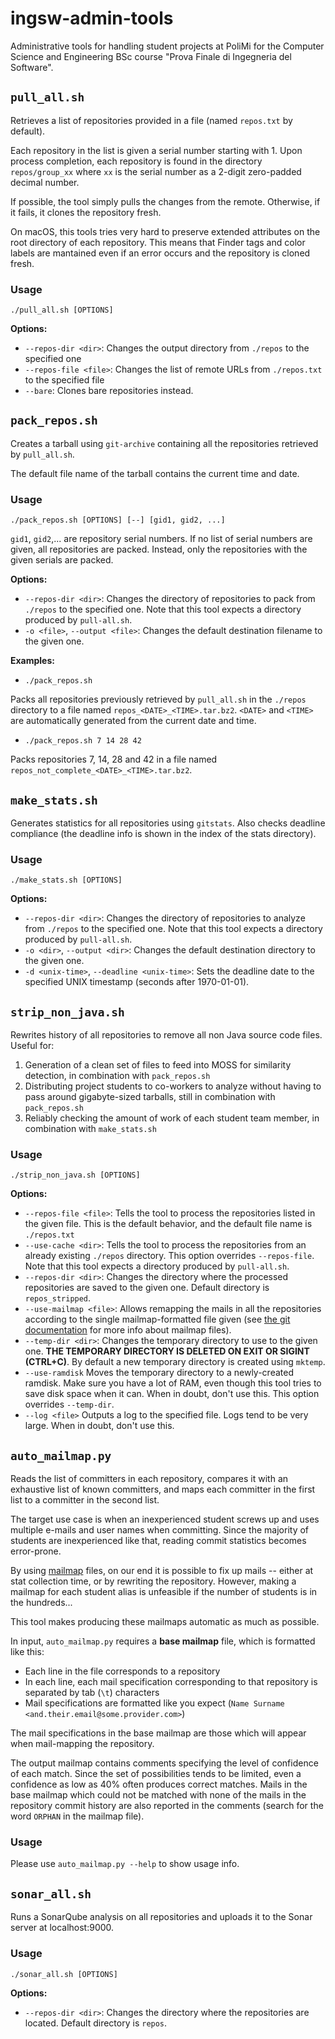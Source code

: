 # ingsw-admin-tools

Administrative tools for handling student projects at PoliMi for the Computer Science and Engineering BSc course "Prova Finale di Ingegneria del Software".

## `pull_all.sh`

Retrieves a list of repositories provided in a file (named `repos.txt` by default).

Each repository in the list is given a serial number starting with 1. Upon process completion, each repository is found in the directory `repos/group_xx` where `xx` is the serial number as a 2-digit zero-padded decimal number.

If possible, the tool simply pulls the changes from the remote. Otherwise, if it fails, it clones the repository fresh.

On macOS, this tools tries very hard to preserve extended attributes on the root directory of each repository. This means that Finder tags and color labels are mantained even if an error occurs and the repository is cloned fresh.

### Usage

`./pull_all.sh [OPTIONS]`

**Options:**

* `--repos-dir <dir>`: Changes the output directory from `./repos` to the specified one
* `--repos-file <file>`: Changes the list of remote URLs from `./repos.txt` to the specified file
* `--bare`: Clones bare repositories instead.

## `pack_repos.sh`

Creates a tarball using `git-archive` containing all the repositories retrieved by `pull_all.sh`.

The default file name of the tarball contains the current time and date.

### Usage

`./pack_repos.sh [OPTIONS] [--] [gid1, gid2, ...]`

`gid1`, `gid2`,... are repository serial numbers. If no list of serial numbers are given, all repositories are packed. Instead, only the repositories with the given serials are packed.

**Options:**

* `--repos-dir <dir>`: Changes the directory of repositories to pack from `./repos` to the specified one. Note that this tool expects a directory produced by `pull-all.sh`.
* `-o <file>`, `--output <file>`: Changes the default destination filename to the given one.

**Examples:**

* `./pack_repos.sh`

Packs all repositories previously retrieved by `pull_all.sh` in the `./repos` directory to a file named `repos_<DATE>_<TIME>.tar.bz2`. `<DATE>` and `<TIME>` are automatically generated from the current date and time.

* `./pack_repos.sh 7 14 28 42`

Packs repositories 7, 14, 28 and 42 in a file named `repos_not_complete_<DATE>_<TIME>.tar.bz2`.


## `make_stats.sh`

Generates statistics for all repositories using `gitstats`. Also checks deadline compliance (the deadline info is shown in the index of the stats directory).

### Usage

`./make_stats.sh [OPTIONS]`

**Options:**

* `--repos-dir <dir>`: Changes the directory of repositories to analyze from `./repos` to the specified one. Note that this tool expects a directory produced by `pull-all.sh`.
* `-o <dir>`, `--output <dir>`: Changes the default destination directory to the given one.
* `-d <unix-time>`, `--deadline <unix-time>`: Sets the deadline date to the specified UNIX timestamp (seconds after 1970-01-01).

## `strip_non_java.sh`

Rewrites history of all repositories to remove all non Java source code files. Useful for:

1. Generation of a clean set of files to feed into MOSS for similarity detection, in combination with `pack_repos.sh`
2. Distributing project students to co-workers to analyze without having to pass around gigabyte-sized tarballs, still in combination with `pack_repos.sh`
3. Reliably checking the amount of work of each student team member, in combination with `make_stats.sh`

### Usage

`./strip_non_java.sh [OPTIONS]`

**Options:**

* `--repos-file <file>`: Tells the tool to process the repositories listed in the given file. This is the default behavior, and the default file name is `./repos.txt`
* `--use-cache <dir>`: Tells the tool to process the repositories from an already existing `./repos` directory. This option overrides `--repos-file`. Note that this tool expects a directory produced by `pull-all.sh`.
* `--repos-dir <dir>`: Changes the directory where the processed repositories are saved to the given one. Default directory is `repos_stripped`.
* `--use-mailmap <file>`: Allows remapping the mails in all the repositories according to the single mailmap-formatted file given (see [the git documentation](https://git-scm.com/docs/git-check-mailmap) for more info about mailmap files).
* `--temp-dir <dir>`: Changes the temporary directory to use to the given one. **THE TEMPORARY DIRECTORY IS DELETED ON EXIT OR SIGINT (CTRL+C)**. By default a new temporary directory is created using `mktemp`.
* `--use-ramdisk` Moves the temporary directory to a newly-created ramdisk. Make sure you have a lot of RAM, even though this tool tries to save disk space when it can. When in doubt, don't use this. This option overrides `--temp-dir`.
* `--log <file>` Outputs a log to the specified file. Logs tend to be very large. When in doubt, don't use this.

## `auto_mailmap.py`

Reads the list of committers in each repository, compares it with an exhaustive list of known committers, and maps each committer in the first list to a committer in the second list.

The target use case is when an inexperienced student screws up and uses multiple e-mails and user names when committing. Since the majority of students are inexperienced like that, reading commit statistics becomes error-prone.

By using [mailmap](https://git-scm.com/docs/git-check-mailmap) files, on our end it is possible to fix up mails -- either at stat collection time, or by rewriting the repository.
However, making a mailmap for each student alias is unfeasible if the number of students is in the hundreds...

This tool makes producing these mailmaps automatic as much as possible.

In input, `auto_mailmap.py` requires a **base mailmap** file, which is formatted like this:

* Each line in the file corresponds to a repository
* In each line, each mail specification corresponding to that repository is separated by tab (`\t`) characters
* Mail specifications are formatted like you expect (`Name Surname <and.their.email@some.provider.com>`)

The mail specifications in the base mailmap are those which will appear when mail-mapping the repository.

The output mailmap contains comments specifying the level of confidence of each match.
Since the set of possibilities tends to be limited, even a confidence as low as 40% often produces correct matches.
Mails in the base mailmap which could not be matched with none of the mails in the repository commit history are also reported in the comments (search for the word `ORPHAN` in the mailmap file).

### Usage

Please use `auto_mailmap.py --help` to show usage info.

## `sonar_all.sh`

Runs a SonarQube analysis on all repositories and uploads it to the Sonar server at localhost:9000.

### Usage

`./sonar_all.sh [OPTIONS]`

**Options:**

* `--repos-dir <dir>`: Changes the directory where the repositories are located. Default directory is `repos`.
